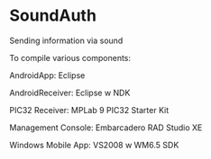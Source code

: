 SoundAuth
=========

Sending information via sound

To compile various components:

AndroidApp: Eclipse

AndroidReceiver: Eclipse w NDK

PIC32 Receiver: MPLab 9 PIC32 Starter Kit

Management Console: Embarcadero RAD Studio XE

Windows Mobile App: VS2008 w WM6.5 SDK